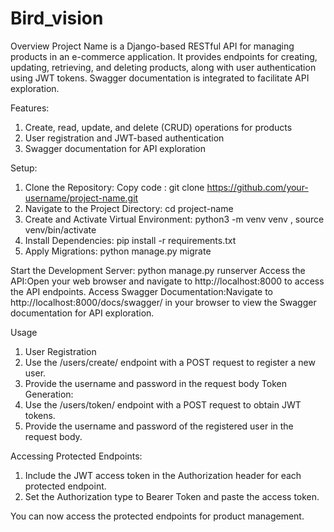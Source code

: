 # Bird_vision

Overview
Project Name is a Django-based RESTful API for managing products in an e-commerce application. It provides endpoints for creating, updating, retrieving, and deleting products, along with user authentication using JWT tokens. Swagger documentation is integrated to facilitate API exploration.

Features:
  1. Create, read, update, and delete (CRUD) operations for products
  2. User registration and JWT-based authentication
  3. Swagger documentation for API exploration
     
Setup:
  1. Clone the Repository: Copy code : git clone https://github.com/your-username/project-name.git
  2. Navigate to the Project Directory: cd project-name
  3. Create and Activate Virtual Environment: python3 -m venv venv , source venv/bin/activate
  4. Install Dependencies: pip install -r requirements.txt
  5. Apply Migrations: python manage.py migrate
     
Start the Development Server: python manage.py runserver
Access the API:Open your web browser and navigate to http://localhost:8000 to access the API endpoints.
Access Swagger Documentation:Navigate to http://localhost:8000/docs/swagger/ in your browser to view the Swagger documentation for API exploration.

Usage
  1. User Registration
  2. Use the /users/create/ endpoint with a POST request to register a new user.
  3. Provide the username and password in the request body
     Token Generation:
  1. Use the /users/token/ endpoint with a POST request to obtain JWT tokens.
  2. Provide the username and password of the registered user in the request body.
     
Accessing Protected Endpoints:
  1. Include the JWT access token in the Authorization header for each protected endpoint.
  2. Set the Authorization type to Bearer Token and paste the access token.
     
You can now access the protected endpoints for product management.
